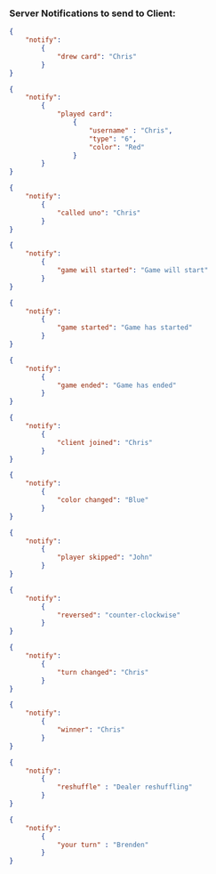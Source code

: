 ### Server Notifications to send to Client:

```json
{
    "notify":
        {
            "drew card": "Chris"
        }
}
```

```json
{
    "notify":
        {
            "played card": 
                {
                    "username" : "Chris",
                    "type": "6",
                    "color": "Red"
                }
        }
}
```

```json
{
    "notify":
        {
            "called uno": "Chris"
        }
}
```

```json
{
    "notify":
        {
            "game will started": "Game will start"
        }
}
```

```json
{
    "notify":
        {
            "game started": "Game has started"
        }
}
```

```json
{
    "notify":
        {
            "game ended": "Game has ended"
        }
}
```

```json
{
    "notify":
        {
            "client joined": "Chris"
        }
}
```

```json
{
    "notify":
        {
            "color changed": "Blue"
        }
}
```

```json
{
    "notify":
        {
            "player skipped": "John"
        }
}
```

```json
{
    "notify":
        {
            "reversed": "counter-clockwise"
        }
}
```

```json
{
    "notify":
        {
            "turn changed": "Chris"
        }
}
```

```json
{
    "notify":
        {
            "winner": "Chris"
        }
}
```

```json
{
    "notify":
        {
            "reshuffle" : "Dealer reshuffling"
        }
}
```

```json
{
    "notify":
        {
            "your turn" : "Brenden"
        }
}
```
